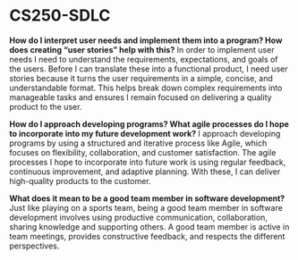 # CS250-SDLC

**How do I interpret user needs and implement them into a program? How does creating “user stories” help with this?**
In order to implement user needs I need to understand the requirements, expectations, and goals of the users. Before I can translate these into a functional product, I need user stories because it turns the user requirements in a simple, concise, and understandable format. This helps break down complex requirements into manageable tasks and ensures I remain focused on delivering a quality product to the user.


**How do I approach developing programs? What agile processes do I hope to incorporate into my future development work?**
I approach developing programs by using a structured and iterative process like Agile, which focuses on flexibility, collaboration, and customer satisfaction. The agile processes I hope to incorporate into future work is using regular feedback, continuous improvement, and adaptive planning. With these, I can deliver high-quality products to the customer. 


**What does it mean to be a good team member in software development?**
Just like playing on a sports team, being a good team member in software development involves using productive communication, collaboration, sharing knowledge and supporting others. A good team member is active in team meetings, provides constructive feedback, and respects the different perspectives.

